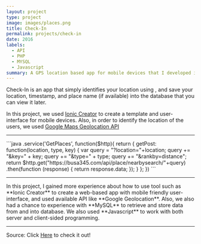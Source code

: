 ```yaml
---
layout: project
type: project
image: images/places.png
title: Check-In
permalink: projects/check-in
date: 2016
labels:
  - API
  - PHP
  - MYSQL
  - Javascript
summary: A GPS location based app for mobile devices that I developed in my ICS 321
---
```


Check-In is an app that simply identifies your location using , and save your location, timestamp, and place name (if available) into the database that you can view it later.

In this project, we used [Ionic Creator](http://blog.ionic.io/ionic-creator/) to create a template and user-interface for mobile devices. Also, in order to identify the location of the users, we used [Google Maps Geolocation API](https://developers.google.com/maps/documentation/geolocation/intro)
<hr>
```java
.service('GetPlaces', function($http){
    return {
        getPost: function(location, type, key) {
            var query = "?location="+location;
            query += "&key=" + key;
            query += "&type=" + type;
            query += "&rankby=distance";
            return $http.get("https://busa345.com/api/place/nearbysearch/"+query)
            .then(function (response) {
                return response.data;
            });
        }
    };
})
```
<hr>
In this project, I gained more experience about how to use tool such as **Ionic Creator** to create a web-based app with mobile friendly user-interface, and used available API like **Google Geolocation**. Also, we also had a chance to experience with **MySQL** to retrieve and store data from and into database. We also used **Javascript** to work with both server and client-sided programming.
<hr>

Source: Click [Here](https://nn4.ics321.com/places) to check it out!


